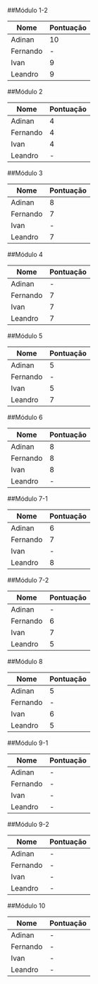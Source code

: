 ##Módulo 1-2

|Nome    |Pontuação|
|--------|---------|
|Adinan  |       10|
|Fernando|        -|
|Ivan    |        9|
|Leandro |        9|

##Módulo 2

|Nome    |Pontuação|
|--------|---------|
|Adinan  |        4|
|Fernando|        4|
|Ivan    |        4|
|Leandro |        -|

##Módulo 3

|Nome    |Pontuação|
|--------|---------|
|Adinan  |        8|
|Fernando|        7|
|Ivan    |        -|
|Leandro |        7|

##Módulo 4

|Nome    |Pontuação|
|--------|---------|
|Adinan  |        -|
|Fernando|        7|
|Ivan    |        7|
|Leandro |        7|

##Módulo 5

|Nome    |Pontuação|
|--------|---------|
|Adinan  |        5|
|Fernando|        -|
|Ivan    |        5|
|Leandro |        7|

##Módulo 6

|Nome    |Pontuação|
|--------|---------|
|Adinan  |        8|
|Fernando|        8|
|Ivan    |        8|
|Leandro |        -|

##Módulo 7-1

|Nome    |Pontuação|
|--------|---------|
|Adinan  |        6|
|Fernando|        7|
|Ivan    |        -|
|Leandro |        8|

##Módulo 7-2

|Nome    |Pontuação|
|--------|---------|
|Adinan  |        -|
|Fernando|        6|
|Ivan    |        7|
|Leandro |        5|

##Módulo 8

|Nome    |Pontuação|
|--------|---------|
|Adinan  |        5|
|Fernando|        -|
|Ivan    |        6|
|Leandro |        5|

##Módulo 9-1

|Nome    |Pontuação|
|--------|---------|
|Adinan  |        -|
|Fernando|        -|
|Ivan    |        -|
|Leandro |        -|

##Módulo 9-2

|Nome    |Pontuação|
|--------|---------|
|Adinan  |        -|
|Fernando|        -|
|Ivan    |        -|
|Leandro |        -|

##Módulo 10

|Nome    |Pontuação|
|--------|---------|
|Adinan  |        -|
|Fernando|        -|
|Ivan    |        -|
|Leandro |        -|
